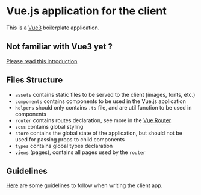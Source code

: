 # Vue.js application for the client

This is a [Vue3](https://vuejs.org/) boilerplate application.

## Not familiar with Vue3 yet ?

[Please read this introduction](https://v3.vuejs.org/guide/migration/introduction.html)

## Files Structure

- `assets` contains static files to be served to the client (images, fonts, etc.)
- `components` contains components to be used in the Vue.js application
- `helpers` should only contains `.ts` file, and are util function to be used in components
- `router` contains routes declaration, see more in the [Vue Router](https://router.vuejs.org/)
- `scss` contains global styling
- `store` contains the global state of the application, but should not be used for passing props to child components
- `types` contains global types declaration
- `views` (pages), contains all pages used by the `router`

## Guidelines

[Here](./GUIDELINES.md) are some guidelines to follow when writing the client app.
